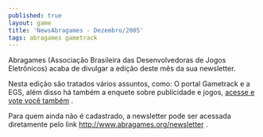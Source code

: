 ```yaml
---
published: true
layout: game
title: 'NewsAbragames - Dezembro/2005'
tags: abragames gametrack
---
```

Abragames (Associação Brasileira das Desenvolvedoras de Jogos Eletrônicos) acaba de divulgar a edição deste mês da sua newsletter.

Nesta edição são tratados vários assuntos, como: O portal Gametrack e a EGS, além disso há também a enquete sobre publicidade e jogos, <a href="http://www.abragames.org/newsletter/enquete/?enquete=12" target="_blank">acesse e vote você também</a>
.

Para quem ainda não é cadastrado, a newsletter pode ser acessada diretamente pelo link <a href="http://www.abragames.org/newsletter" target="_blank">http://www.abragames.org/newsletter</a>
.

